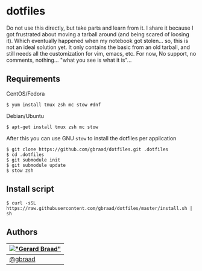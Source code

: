 dotfiles
========

Do not use this directly, but take parts and learn from it. I share it because
I got frustrated about moving a tarball around (and being scared of loosing
it). Which eventually happened when my notebook got stolen... so, this is not
an ideal solution yet. It only contains the basic from an old tarball, and still
needs all the customization for vim, emacs, etc. For now, No support, no comments,
nothing... "what you see is what it is"...


Requirements
------------

CentOS/Fedora
```
$ yum install tmux zsh mc stow #dnf
```

Debian/Ubuntu
```
$ apt-get install tmux zsh mc stow
```

After this you can use GNU `stow` to install the dotfiles per application

```
$ git clone https://github.com/gbraad/dotfiles.git .dotfiles
$ cd .dotfiles
$ git submodule init
$ git submodule update
$ stow zsh
```

Install script
--------------

```
$ curl -sSL https://raw.githubusercontent.com/gbraad/dotfiles/master/install.sh | sh
```


Authors
-------

| [!["Gerard Braad"](http://gravatar.com/avatar/e466994eea3c2a1672564e45aca844d0.png?s=60)](http://gbraad.nl "Gerard Braad <me@gbraad.nl>") |
|---|
| [@gbraad](https://twitter.com/gbraad)  |
